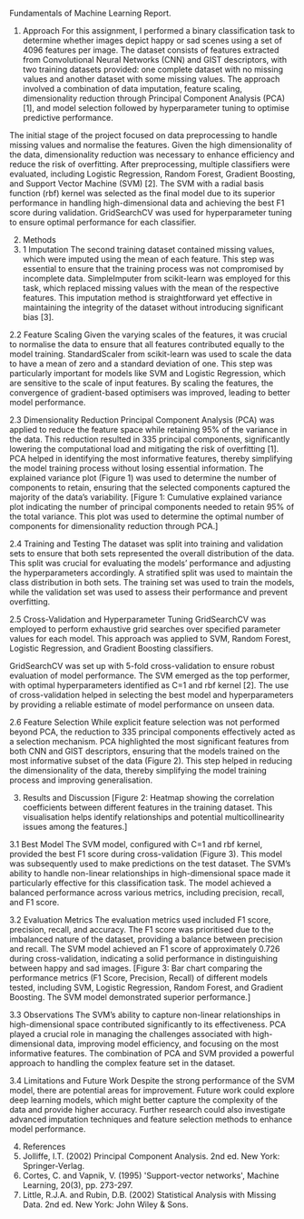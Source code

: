 Fundamentals of Machine Learning Report.

1. Approach
For this assignment, I performed a binary classification
task to determine whether images depict happy or sad
scenes using a set of 4096 features per image. The dataset
consists of features extracted from Convolutional Neural
Networks (CNN) and GIST descriptors, with two training
datasets provided: one complete dataset with no missing
values and another dataset with some missing values. The
approach involved a combination of data imputation,
feature scaling, dimensionality reduction through Principal
Component Analysis (PCA) [1], and model selection
followed by hyperparameter tuning to optimise predictive
performance.

The initial stage of the project focused on data
preprocessing to handle missing values and normalise the
features. Given the high dimensionality of the data,
dimensionality reduction was necessary to enhance
efficiency and reduce the risk of overfitting. After
preprocessing, multiple classifiers were evaluated,
including Logistic Regression, Random Forest, Gradient
Boosting, and Support Vector Machine (SVM) [2]. The
SVM with a radial basis function (rbf) kernel was selected
as the final model due to its superior performance in
handling high-dimensional data and achieving the best F1
score during validation. GridSearchCV was used for
hyperparameter tuning to ensure optimal performance for
each classifier.

2. Methods
2. 1 Imputation
The second training dataset contained missing values,
which were imputed using the mean of each feature. This
step was essential to ensure that the training process was
not compromised by incomplete data. SimpleImputer from
scikit-learn was employed for this task, which replaced
missing values with the mean of the respective features.
This imputation method is straightforward yet effective in
maintaining the integrity of the dataset without introducing
significant bias [3].

2.2 Feature Scaling
Given the varying scales of the features, it was crucial to
normalise the data to ensure that all features contributed
equally to the model training. StandardScaler from
scikit-learn was used to scale the data to have a mean of
zero and a standard deviation of one. This step was
particularly important for models like SVM and Logistic
Regression, which are sensitive to the scale of input
features. By scaling the features, the convergence of
gradient-based optimisers was improved, leading to better
model performance.

2.3 Dimensionality Reduction
Principal Component Analysis (PCA) was applied to
reduce the feature space while retaining 95% of the
variance in the data. This reduction resulted in 335
principal components, significantly lowering the
computational load and mitigating the risk of overfitting
[1]. PCA helped in identifying the most informative
features, thereby simplifying the model training process
without losing essential information. The explained
variance plot (Figure 1) was used to determine the number
of components to retain, ensuring that the selected
components captured the majority of the data’s variability.
[Figure 1: Cumulative explained variance plot indicating the
number of principal components needed to retain 95% of the
total variance. This plot was used to determine the optimal
number of components for dimensionality reduction through
PCA.]

2.4 Training and Testing
The dataset was split into training and validation sets to
ensure that both sets represented the overall distribution of
the data. This split was crucial for evaluating the models’
performance and adjusting the hyperparameters
accordingly. A stratified split was used to maintain the
class distribution in both sets. The training set was used to
train the models, while the validation set was used to
assess their performance and prevent overfitting.

2.5 Cross-Validation and Hyperparameter Tuning
GridSearchCV was employed to perform exhaustive grid
searches over specified parameter values for each model.
This approach was applied to SVM, Random Forest,
Logistic Regression, and Gradient Boosting classifiers.

GridSearchCV was set up with 5-fold cross-validation to
ensure robust evaluation of model performance. The SVM
emerged as the top performer, with optimal
hyperparameters identified as C=1 and rbf kernel [2]. The
use of cross-validation helped in selecting the best model
and hyperparameters by providing a reliable estimate of
model performance on unseen data.

2.6 Feature Selection
While explicit feature selection was not performed beyond
PCA, the reduction to 335 principal components
effectively acted as a selection mechanism. PCA
highlighted the most significant features from both CNN
and GIST descriptors, ensuring that the models trained on
the most informative subset of the data (Figure 2). This
step helped in reducing the dimensionality of the data,
thereby simplifying the model training process and
improving generalisation.

3. Results and Discussion
[Figure 2: Heatmap showing the correlation coefficients between
different features in the training dataset. This visualisation helps
identify relationships and potential multicollinearity issues
among the features.]

3.1 Best Model
The SVM model, configured with C=1 and rbf kernel,
provided the best F1 score during cross-validation (Figure
3). This model was subsequently used to make predictions
on the test dataset. The SVM’s ability to handle non-linear
relationships in high-dimensional space made it
particularly effective for this classification task. The
model achieved a balanced performance across various
metrics, including precision, recall, and F1 score.

3.2 Evaluation Metrics
The evaluation metrics used included F1 score, precision,
recall, and accuracy. The F1 score was prioritised due to
the imbalanced nature of the dataset, providing a balance
between precision and recall. The SVM model achieved an
F1 score of approximately 0.726 during cross-validation,
indicating a solid performance in distinguishing between
happy and sad images.
[Figure 3: Bar chart comparing the performance metrics (F1
Score, Precision, Recall) of different models tested, including
SVM, Logistic Regression, Random Forest, and Gradient
Boosting. The SVM model demonstrated superior performance.]

3.3 Observations
The SVM’s ability to capture non-linear relationships in
high-dimensional space contributed significantly to its
effectiveness. PCA played a crucial role in managing the
challenges associated with high-dimensional data,
improving model efficiency, and focusing on the most
informative features. The combination of PCA and SVM
provided a powerful approach to handling the complex
feature set in the dataset.

3.4 Limitations and Future Work
Despite the strong performance of the SVM model, there
are potential areas for improvement. Future work could
explore deep learning models, which might better capture
the complexity of the data and provide higher accuracy.
Further research could also investigate advanced
imputation techniques and feature selection methods to
enhance model performance.


4. References
1. Jolliffe, I.T. (2002) Principal Component Analysis. 2nd ed. New York: Springer-Verlag.
2. Cortes, C. and Vapnik, V. (1995) 'Support-vector networks', Machine Learning, 20(3), pp. 273-297.
3. Little, R.J.A. and Rubin, D.B. (2002) Statistical Analysis with Missing Data. 2nd ed. New York: John
Wiley & Sons.
